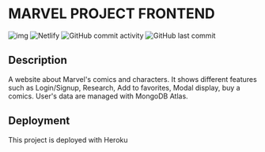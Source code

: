 # MARVEL PROJECT FRONTEND
![img](https://img.shields.io/badge/react-17.0.2-blue)
![Netlify](https://img.shields.io/netlify/709987dc-ad78-4656-9953-80297c47d95c)
![GitHub commit activity](https://img.shields.io/github/commit-activity/m/Melinapgt/marvel-frontend)
![GitHub last commit](https://img.shields.io/github/last-commit/Melinapgt/marvel-frontend)


## Description
A website about Marvel's comics and characters.
It shows different features such as Login/Signup, Research, Add to favorites, Modal display, buy a comics.
User's data are managed with MongoDB Atlas. 

## Deployment
This project is deployed with Heroku
